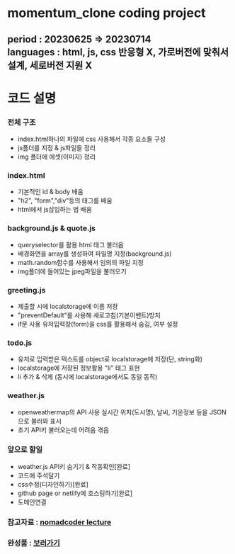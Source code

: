 momentum_clone coding project
========================


period : 20230625 => 20230714<br>
languages : html, js, css
반응형 X, 가로버전에 맞춰서 설계, 세로버전 지원 X
--------------------------------

코드 설명
================

### 전체 구조
* index.html하나의 파일에 css 사용해서 각종 요소들 구성
* js폴더를 지정 & js파일들 정리
* img 폴더에 에셋(이미지) 정리

### index.html
* 기본적인 id & body 배움
* "h2", "form","div"등의 태그를 배움
* html에서 js삽입하는 법 배움

### background.js & quote.js
* queryselector를 활용 html 태그 불러옴
* 배경화면을 array를 생성하여 파일명 지정(background.js)
* math.random함수를 사용해서 임의의 파일 지정
* img폴더에 들어있는 jpeg파일을 불러오기

### greeting.js
* 제출할 시에 localstorage에 이름 저장
* "preventDefault"를 사용해 새로고침(기본이벤트)방지
* if문 사용 유저입력창(form)을 css를 활용해서 숨김, 여부 설정

### todo.js
* 유저로 입력받은 텍스트를 object로 localstorage에 저장(단, string화)
* localstorage에 저장된 정보활용 "li" 태그 표현
* li 추가 & 삭제 (동시에 localstorage에서도 동일 동작)

### weather.js
* openweathermap의 API 사용 실시간 위치(도시명), 날씨, 기온정보 등을 JSON으로 불러와 표시
* 초기 API키 불러오는데 어려움 겪음

### 앞으로 할일
* weather.js API키 숨기기 & 작동확인[완료]
* 코드에 주석달기
* css수정(디자인하기)[완료]
* github page or netlify에 호스팅하기[완료]
* 도메인연결


### 참고자료 : [nomadcoder lecture](https://nomadcoders.co/javascript-for-beginners)
### 완성품 : [보러가기](https://friendly-starburst-26b9c6.netlify.app/)